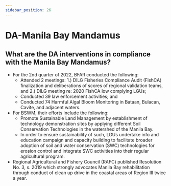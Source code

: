 ```yaml
---
sidebar_position: 26
---
```


# DA-Manila Bay Mandamus

## What are the DA interventions in compliance with the Manila Bay Mandamus?

- For the 2nd quarter of 2022, BFAR conducted the following:
  - Attended 2 meetings: 1.) DILG Fisheries Compliance Audit (FishCA) finalization and deliberations of scores of regional validation teams, and 2.) DILG meeting re: 2020 FishCA low complying LGUs;
  - Conducted 39 law enforcement activities; and
  - Conducted 74 Harmful Algal Bloom Monitoring in Bataan, Bulacan, Cavite, and adjacent waters.
- For BSWM, their efforts include the following:
  - Promote Sustainable Land Management by establishment of technology demonstration sites by applying different Soil Conservation Technologies in the watershed of the Manila Bay.
  - In order to ensure sustainability of such, LGUs undertake info and education campaign and capacity building to facilitate broader adoption of soil and water conservation (SWC) technologies for erosion control and integrate SWC activities into their regular agricultural program.
- Regional Agricultural and Fishery Council (RAFC) published Resolution No. 3, s. 2019 which strongly advocates Manila Bay rehabilitation through conduct of clean up drive in the coastal areas of Region III twice a year.
